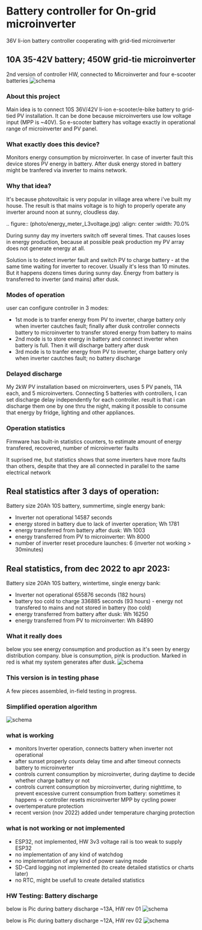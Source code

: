 # Battery controller for On-grid microinverter 
36V li-ion battery controller cooperating with grid-tied microinverter
## 10A 35-42V battery; 450W grid-tie microinverter

2nd version of controller HW, connected to Microinverter and four e-scooter batteries
![schema](/photo/Prototype_testing_rev2.jpg)

###  About this project
Main idea is to connect 10S 36V/42V li-ion e-scooter/e-bike battery to grid-tied PV installation.
It can be done because microinverters use low voltage input (MPP is ~40V).
So e-scooter battery has voltage exactly in operational range of microinverter and PV panel.

###  What exactly does this device?
Monitors energy consumption by microinverter. In case of inverter fault this device stores PV energy in battery.
After dusk energy stored in battery might be tranfered via inverter to mains network.

###  Why that idea?
It's because photovoltaic is very popular in village area where i've built my house. The result is that mains voltage is to high to properly operate any inverter around noon at sunny, cloudless day.

.. figure:: (photo/energy_meter_L3voltage.jpg)
    :align: center
    :width: 70.0%

During sunny day my inverters switch off several times. That causes loses in energy production, because at possible peak production my PV array does not generate energy at all. 

Solution is to detect inverter fault and switch PV to charge battery - at the same time waiting for inverter to recover. Usually it's less than 10 minutes. But it happens dozens times during sunny day. Energy from battery is transferred to inverter (and mains) after dusk.

###  Modes of operation

user can configure controller in 3 modes:
- 1st mode is to tranfer energy from PV to inverter, charge battery only when inverter cautches fault; finally after dusk controller connects battery to microinverter to transfer stored  energy from battery to mains
- 2nd mode is to store energy in battery and connect inverter when battery is full. Then it will discharge battery after dusk
- 3rd mode is to tranfer energy from PV to inverter, charge battery only when inverter cautches fault; no battery discharge

###  Delayed discharge
My 2kW PV installation based on microinverters, uses 5 PV panels, 11A each, and 5 microinverters.
Connecting 5 batteries with controllers, I can set discharge delay independently for each controller.
result is that i can discharge them one by one thru the night, making it possible to consume that energy by fridge, lighting and other appliances.

###  Operation statistics
Firmware has built-in statistics counters, to estimate amount of energy transfered, recovered, number of microinverter faults

It suprised me, but statistics shows that some inverters have more faults than others, despite that they are all connected in parallel to the same electrical network

Real statistics after 3 days of operation:
------------------------------------------
Battery size 20Ah 10S battery, summertime, single energy bank:
- Inverter not operational 14587 seconds
- energy stored in battery due to lack of inverter operation; Wh 1781
- energy transferred from battery after dusk: Wh 1003
- energy transferred from PV to microinverter: Wh 8000
- number of inverter reset procedure launches: 6 (inverter not working > 30minutes)

Real statistics, from dec 2022 to apr 2023:
-----------------------------------------
Battery size 20Ah 10S battery, wintertime, single energy bank:
- Inverter not operational 655876 seconds (182 hours)
- battery too cold to charge 336885 seconds (93 hours) - energy not transfered to mains and not stored in battery (too cold)
- energy transferred from battery after dusk: Wh 16250
- energy transferred from PV to microinverter: Wh 84890

###  What it really does
below you see energy consumption and production as it's seen by energy distribution company.
blue is consumption, pink is production. Marked in red is what my system generates after dusk.
![schema](/photo/Energy_statistics.jpg)

###  This version is in testing phase
A few pieces assembled, in-field testing in progress.

### Simplified operation algorithm
![schema](/photo/simplified_algorythm.png)

###  what is working
- monitors Inverter operation, connects battery when inverter not operational
- after sunset properly counts delay time and after timeout connects battery to microinverter
- controls current consumption by microinverter, during daytime to decide whether charge battery or not
- controls current consumption by microinverter, during nighttime, to prevent excessive current consumption from battery: sometimes it happens -> controller resets microinverter MPP by cycling power
- overtemperature protection
- recent version (nov 2022) added under temperature charging protection

###  what is not working or not implemented
- ESP32, not implemented, HW 3v3 voltage rail is too weak to supply ESP32
- no implementation of any kind of watchdog
- no implementation of any kind of power saving mode
- SD-Card logging not implemented (to create detailed statistics or charts later)
- no RTC, might be usefull to create detailed statistics

###  HW Testing: Battery discharge
below is Pic during battery discharge ~13A, HW rev 01
![schema](/photo/20220616-192417.jpg)

below is Pic during battery discharge ~12A, HW rev 02
![schema](/photo/20220710-213613.jpg)
